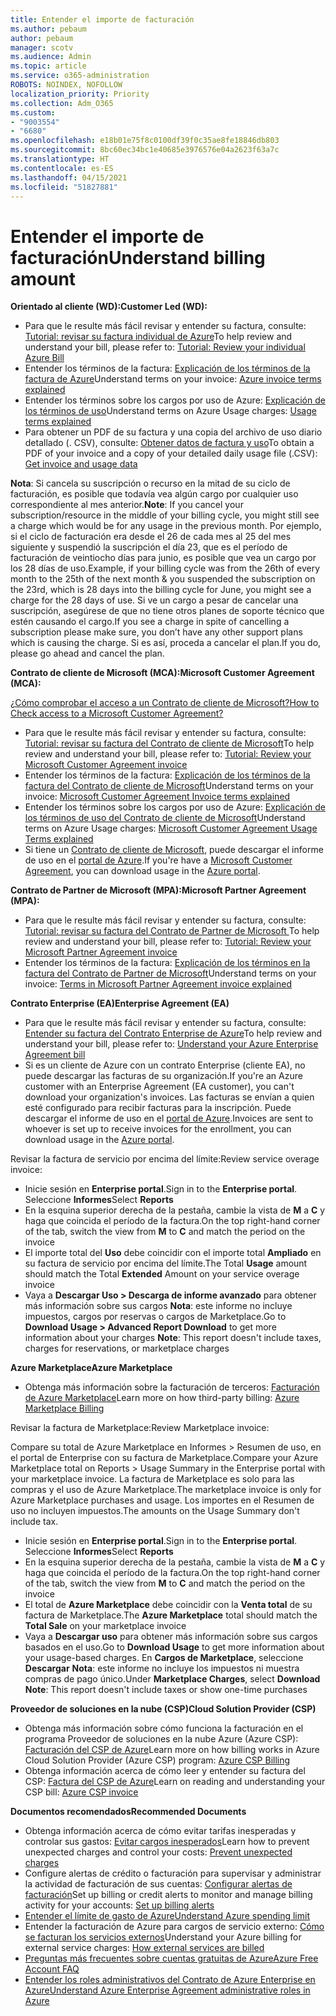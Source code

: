 ```yaml
---
title: Entender el importe de facturación
ms.author: pebaum
author: pebaum
manager: scotv
ms.audience: Admin
ms.topic: article
ms.service: o365-administration
ROBOTS: NOINDEX, NOFOLLOW
localization_priority: Priority
ms.collection: Adm_O365
ms.custom:
- "9003554"
- "6680"
ms.openlocfilehash: e18b01e75f8c0100df39f0c35ae8fe18846db803
ms.sourcegitcommit: 8bc60ec34bc1e40685e3976576e04a2623f63a7c
ms.translationtype: HT
ms.contentlocale: es-ES
ms.lasthandoff: 04/15/2021
ms.locfileid: "51827881"
---
```

# <a name="understand-billing-amount"></a><span data-ttu-id="d2290-102">Entender el importe de facturación</span><span class="sxs-lookup"><span data-stu-id="d2290-102">Understand billing amount</span></span>

<span data-ttu-id="d2290-103">**Orientado al cliente (WD):**</span><span class="sxs-lookup"><span data-stu-id="d2290-103">**Customer Led (WD):**</span></span>

- <span data-ttu-id="d2290-104">Para que le resulte más fácil revisar y entender su factura, consulte: [Tutorial: revisar su factura individual de Azure](https://docs.microsoft.com/azure/cost-management-billing/understand/review-individual-bill?WT.mc_id=Portal-Microsoft_Azure_Support)</span><span class="sxs-lookup"><span data-stu-id="d2290-104">To help review and understand your bill, please refer to: [Tutorial: Review your individual Azure Bill](https://docs.microsoft.com/azure/cost-management-billing/understand/review-individual-bill?WT.mc_id=Portal-Microsoft_Azure_Support)</span></span>
- <span data-ttu-id="d2290-105">Entender los términos de la factura: [Explicación de los términos de la factura de Azure](https://docs.microsoft.com/azure/cost-management-billing/understand/understand-invoice?WT.mc_id=Portal-Microsoft_Azure_Support)</span><span class="sxs-lookup"><span data-stu-id="d2290-105">Understand terms on your invoice: [Azure invoice terms explained](https://docs.microsoft.com/azure/cost-management-billing/understand/understand-invoice?WT.mc_id=Portal-Microsoft_Azure_Support)</span></span>
- <span data-ttu-id="d2290-106">Entender los términos sobre los cargos por uso de Azure: [Explicación de los términos de uso](https://docs.microsoft.com/azure/cost-management-billing/understand/understand-usage?WT.mc_id=Portal-Microsoft_Azure_Support)</span><span class="sxs-lookup"><span data-stu-id="d2290-106">Understand terms on Azure Usage charges: [Usage terms explained](https://docs.microsoft.com/azure/cost-management-billing/understand/understand-usage?WT.mc_id=Portal-Microsoft_Azure_Support)</span></span>
- <span data-ttu-id="d2290-107">Para obtener un PDF de su factura y una copia del archivo de uso diario detallado (. CSV), consulte: [Obtener datos de factura y uso](https://docs.microsoft.com/azure/billing/billing-download-azure-invoice-daily-usage-date?WT.mc_id=Portal-Microsoft_Azure_Support)</span><span class="sxs-lookup"><span data-stu-id="d2290-107">To obtain a PDF of your invoice and a copy of your detailed daily usage file (.CSV): [Get invoice and usage data](https://docs.microsoft.com/azure/billing/billing-download-azure-invoice-daily-usage-date?WT.mc_id=Portal-Microsoft_Azure_Support)</span></span>

<span data-ttu-id="d2290-108">**Nota**: Si cancela su suscripción o recurso en la mitad de su ciclo de facturación, es posible que todavía vea algún cargo por cualquier uso correspondiente al mes anterior.</span><span class="sxs-lookup"><span data-stu-id="d2290-108">**Note**: If you cancel your subscription/resource in the middle of your billing cycle, you might still see a charge which would be for any usage in the previous month.</span></span> <span data-ttu-id="d2290-109">Por ejemplo, si el ciclo de facturación era desde el 26 de cada mes al 25 del mes siguiente y suspendió la suscripción el día 23, que es el período de facturación de veintiocho días para junio, es posible que vea un cargo por los 28 días de uso.</span><span class="sxs-lookup"><span data-stu-id="d2290-109">Example, if your billing cycle was from the 26th of every month to the 25th of the next month & you suspended the subscription on the 23rd, which is 28 days into the billing cycle for June, you might see a charge for the 28 days of use.</span></span> <span data-ttu-id="d2290-110">Si ve un cargo a pesar de cancelar una suscripción, asegúrese de que no tiene otros planes de soporte técnico que estén causando el cargo.</span><span class="sxs-lookup"><span data-stu-id="d2290-110">If you see a charge in spite of cancelling a subscription please make sure, you don’t have any other support plans which is causing the charge.</span></span> <span data-ttu-id="d2290-111">Si es así, proceda a cancelar el plan.</span><span class="sxs-lookup"><span data-stu-id="d2290-111">If you do, please go ahead and cancel the plan.</span></span>

<span data-ttu-id="d2290-112">**Contrato de cliente de Microsoft (MCA):**</span><span class="sxs-lookup"><span data-stu-id="d2290-112">**Microsoft Customer Agreement (MCA):**</span></span>

[<span data-ttu-id="d2290-113">¿Cómo comprobar el acceso a un Contrato de cliente de Microsoft?</span><span class="sxs-lookup"><span data-stu-id="d2290-113">How to Check access to a Microsoft Customer Agreement?</span></span>](https://docs.microsoft.com/azure/cost-management-billing/manage/download-azure-invoice-daily-usage-date?WT.mc_id=Portal-Microsoft_Azure_Support#check-access-to-a-microsoft-customer-agreement)

- <span data-ttu-id="d2290-114">Para que le resulte más fácil revisar y entender su factura, consulte: [Tutorial: revisar su factura del Contrato de cliente de Microsoft](https://docs.microsoft.com/azure/cost-management-billing/understand/review-customer-agreement-bill?WT.mc_id=Portal-Microsoft_Azure_Support)</span><span class="sxs-lookup"><span data-stu-id="d2290-114">To help review and understand your bill, please refer to: [Tutorial: Review your Microsoft Customer Agreement invoice](https://docs.microsoft.com/azure/cost-management-billing/understand/review-customer-agreement-bill?WT.mc_id=Portal-Microsoft_Azure_Support)</span></span>
- <span data-ttu-id="d2290-115">Entender los términos de la factura: [Explicación de los términos de la factura del Contrato de cliente de Microsoft](https://docs.microsoft.com/azure/cost-management-billing/understand/mca-understand-your-invoice?WT.mc_id=Portal-Microsoft_Azure_Support)</span><span class="sxs-lookup"><span data-stu-id="d2290-115">Understand terms on your invoice: [Microsoft Customer Agreement Invoice terms explained](https://docs.microsoft.com/azure/cost-management-billing/understand/mca-understand-your-invoice?WT.mc_id=Portal-Microsoft_Azure_Support)</span></span>
- <span data-ttu-id="d2290-116">Entender los términos sobre los cargos por uso de Azure: [Explicación de los términos de uso del Contrato de cliente de Microsoft](https://docs.microsoft.com/azure/cost-management-billing/understand/mca-understand-your-usage?WT.mc_id=Portal-Microsoft_Azure_Support)</span><span class="sxs-lookup"><span data-stu-id="d2290-116">Understand terms on Azure Usage charges: [Microsoft Customer Agreement Usage Terms explained](https://docs.microsoft.com/azure/cost-management-billing/understand/mca-understand-your-usage?WT.mc_id=Portal-Microsoft_Azure_Support)</span></span>
- <span data-ttu-id="d2290-117">Si tiene un [Contrato de cliente de Microsoft](https://docs.microsoft.com/azure/cost-management-billing/manage/download-azure-invoice-daily-usage-date?WT.mc_id=Portal-Microsoft_Azure_Support#check-access-to-a-microsoft-customer-agreement), puede descargar el informe de uso en el [portal de Azure](https://portal.azure.com/).</span><span class="sxs-lookup"><span data-stu-id="d2290-117">If you're have a [Microsoft Customer Agreement](https://docs.microsoft.com/azure/cost-management-billing/manage/download-azure-invoice-daily-usage-date?WT.mc_id=Portal-Microsoft_Azure_Support#check-access-to-a-microsoft-customer-agreement), you can download usage in the [Azure portal](https://portal.azure.com/).</span></span>

<span data-ttu-id="d2290-118">**Contrato de Partner de Microsoft (MPA):**</span><span class="sxs-lookup"><span data-stu-id="d2290-118">**Microsoft Partner Agreement (MPA):**</span></span>

- <span data-ttu-id="d2290-119">Para que le resulte más fácil revisar y entender su factura, consulte: [Tutorial: revisar su factura del Contrato de Partner de Microsoft ](https://docs.microsoft.com/azure/cost-management-billing/understand/review-partner-agreement-bill?WT.mc_id=Portal-Microsoft_Azure_Support)</span><span class="sxs-lookup"><span data-stu-id="d2290-119">To help review and understand your bill, please refer to: [Tutorial: Review your Microsoft Partner Agreement invoice](https://docs.microsoft.com/azure/cost-management-billing/understand/review-partner-agreement-bill?WT.mc_id=Portal-Microsoft_Azure_Support)</span></span>
- <span data-ttu-id="d2290-120">Entender los términos de la factura: [Explicación de los términos en la factura del Contrato de Partner de Microsoft](https://docs.microsoft.com/azure/cost-management-billing/understand/mpa-invoice-terms?WT.mc_id=Portal-Microsoft_Azure_Support)</span><span class="sxs-lookup"><span data-stu-id="d2290-120">Understand terms on your invoice: [Terms in Microsoft Partner Agreement invoice explained](https://docs.microsoft.com/azure/cost-management-billing/understand/mpa-invoice-terms?WT.mc_id=Portal-Microsoft_Azure_Support)</span></span>

<span data-ttu-id="d2290-121">**Contrato Enterprise (EA)**</span><span class="sxs-lookup"><span data-stu-id="d2290-121">**Enterprise Agreement (EA)**</span></span>

- <span data-ttu-id="d2290-122">Para que le resulte más fácil revisar y entender su factura, consulte: [Entender su factura del Contrato Enterprise de Azure](https://docs.microsoft.com/azure/cost-management-billing/understand/review-enterprise-agreement-bill?WT.mc_id=Portal-Microsoft_Azure_Support)</span><span class="sxs-lookup"><span data-stu-id="d2290-122">To help review and understand your bill, please refer to: [Understand your Azure Enterprise Agreement bill](https://docs.microsoft.com/azure/cost-management-billing/understand/review-enterprise-agreement-bill?WT.mc_id=Portal-Microsoft_Azure_Support)</span></span>
- <span data-ttu-id="d2290-123">Si es un cliente de Azure con un contrato Enterprise (cliente EA), no puede descargar las facturas de su organización.</span><span class="sxs-lookup"><span data-stu-id="d2290-123">If you're an Azure customer with an Enterprise Agreement (EA customer), you can't download your organization's invoices.</span></span> <span data-ttu-id="d2290-124">Las facturas se envían a quien esté configurado para recibir facturas para la inscripción. Puede descargar el informe de uso en el [portal de Azure](https://portal.azure.com/).</span><span class="sxs-lookup"><span data-stu-id="d2290-124">Invoices are sent to whoever is set up to receive invoices for the enrollment, you can download usage in the [Azure portal](https://portal.azure.com/).</span></span>

<span data-ttu-id="d2290-125">Revisar la factura de servicio por encima del límite:</span><span class="sxs-lookup"><span data-stu-id="d2290-125">Review service overage invoice:</span></span>

- <span data-ttu-id="d2290-126">Inicie sesión en **Enterprise portal**.</span><span class="sxs-lookup"><span data-stu-id="d2290-126">Sign in to the **Enterprise portal**.</span></span> <span data-ttu-id="d2290-127">Seleccione **Informes**</span><span class="sxs-lookup"><span data-stu-id="d2290-127">Select **Reports**</span></span>
- <span data-ttu-id="d2290-128">En la esquina superior derecha de la pestaña, cambie la vista de **M** a **C** y haga que coincida el período de la factura.</span><span class="sxs-lookup"><span data-stu-id="d2290-128">On the top right-hand corner of the tab, switch the view from **M** to **C** and match the period on the invoice</span></span>
- <span data-ttu-id="d2290-129">El importe total del **Uso** debe coincidir con el importe total **Ampliado** en su factura de servicio por encima del límite.</span><span class="sxs-lookup"><span data-stu-id="d2290-129">The Total **Usage** amount should match the Total **Extended** Amount on your service overage invoice</span></span>
- <span data-ttu-id="d2290-130">Vaya a **Descargar Uso > Descarga de informe avanzado** para obtener más información sobre sus cargos **Nota**: este informe no incluye impuestos, cargos por reservas o cargos de Marketplace.</span><span class="sxs-lookup"><span data-stu-id="d2290-130">Go to **Download Usage > Advanced Report Download** to get more information about your charges **Note**: This report doesn't include taxes, charges for reservations, or marketplace charges</span></span>

<span data-ttu-id="d2290-131">**Azure Marketplace**</span><span class="sxs-lookup"><span data-stu-id="d2290-131">**Azure Marketplace**</span></span>

- <span data-ttu-id="d2290-132">Obtenga más información sobre la facturación de terceros: [Facturación de Azure Marketplace](https://docs.microsoft.com/azure/billing/billing-understand-your-azure-marketplace-charges?WT.mc_id=Portal-Microsoft_Azure_Support)</span><span class="sxs-lookup"><span data-stu-id="d2290-132">Learn more on how third-party billing: [Azure Marketplace Billing](https://docs.microsoft.com/azure/billing/billing-understand-your-azure-marketplace-charges?WT.mc_id=Portal-Microsoft_Azure_Support)</span></span>

<span data-ttu-id="d2290-133">Revisar la factura de Marketplace:</span><span class="sxs-lookup"><span data-stu-id="d2290-133">Review Marketplace invoice:</span></span>

<span data-ttu-id="d2290-134">Compare su total de Azure Marketplace en Informes > Resumen de uso, en el portal de Enterprise con su factura de Marketplace.</span><span class="sxs-lookup"><span data-stu-id="d2290-134">Compare your Azure Marketplace total on Reports > Usage Summary in the Enterprise portal with your marketplace invoice.</span></span> <span data-ttu-id="d2290-135">La factura de Marketplace es solo para las compras y el uso de Azure Marketplace.</span><span class="sxs-lookup"><span data-stu-id="d2290-135">The marketplace invoice is only for Azure Marketplace purchases and usage.</span></span> <span data-ttu-id="d2290-136">Los importes en el Resumen de uso no incluyen impuestos.</span><span class="sxs-lookup"><span data-stu-id="d2290-136">The amounts on the Usage Summary don't include tax.</span></span>

- <span data-ttu-id="d2290-137">Inicie sesión en **Enterprise portal**.</span><span class="sxs-lookup"><span data-stu-id="d2290-137">Sign in to the **Enterprise portal**.</span></span> <span data-ttu-id="d2290-138">Seleccione **Informes**</span><span class="sxs-lookup"><span data-stu-id="d2290-138">Select **Reports**</span></span>
- <span data-ttu-id="d2290-139">En la esquina superior derecha de la pestaña, cambie la vista de **M** a **C** y haga que coincida el período de la factura.</span><span class="sxs-lookup"><span data-stu-id="d2290-139">On the top right-hand corner of the tab, switch the view from **M** to **C** and match the period on the invoice</span></span>
- <span data-ttu-id="d2290-140">El total de **Azure Marketplace** debe coincidir con la **Venta total** de su factura de Marketplace.</span><span class="sxs-lookup"><span data-stu-id="d2290-140">The **Azure Marketplace** total should match the **Total Sale** on your marketplace invoice</span></span>
- <span data-ttu-id="d2290-141">Vaya a **Descargar uso** para obtener más información sobre sus cargos basados en el uso.</span><span class="sxs-lookup"><span data-stu-id="d2290-141">Go to **Download Usage** to get more information about your usage-based charges.</span></span> <span data-ttu-id="d2290-142">En **Cargos de Marketplace**, seleccione **Descargar** **Nota**: este informe no incluye los impuestos ni muestra compras de pago único.</span><span class="sxs-lookup"><span data-stu-id="d2290-142">Under **Marketplace Charges**, select **Download** **Note**: This report doesn't include taxes or show one-time purchases</span></span>

<span data-ttu-id="d2290-143">**Proveedor de soluciones en la nube (CSP)**</span><span class="sxs-lookup"><span data-stu-id="d2290-143">**Cloud Solution Provider (CSP)**</span></span>

- <span data-ttu-id="d2290-144">Obtenga más información sobre cómo funciona la facturación en el programa Proveedor de soluciones en la nube Azure (Azure CSP): [Facturación del CSP de Azure](https://docs.microsoft.com/azure/cloud-solution-provider/billing/azure-csp-billing-overview?WT.mc_id=Portal-Microsoft_Azure_Support)</span><span class="sxs-lookup"><span data-stu-id="d2290-144">Learn more on how billing works in Azure Cloud Solution Provider (Azure CSP) program: [Azure CSP Billing](https://docs.microsoft.com/azure/cloud-solution-provider/billing/azure-csp-billing-overview?WT.mc_id=Portal-Microsoft_Azure_Support)</span></span>
- <span data-ttu-id="d2290-145">Obtenga información acerca de cómo leer y entender su factura del CSP: [Factura del CSP de Azure](https://docs.microsoft.com/azure/cloud-solution-provider/billing/azure-csp-invoice?WT.mc_id=Portal-Microsoft_Azure_Support)</span><span class="sxs-lookup"><span data-stu-id="d2290-145">Learn on reading and understanding your CSP bill: [Azure CSP invoice](https://docs.microsoft.com/azure/cloud-solution-provider/billing/azure-csp-invoice?WT.mc_id=Portal-Microsoft_Azure_Support)</span></span>

<span data-ttu-id="d2290-146">**Documentos recomendados**</span><span class="sxs-lookup"><span data-stu-id="d2290-146">**Recommended Documents**</span></span>

- <span data-ttu-id="d2290-147">Obtenga información acerca de cómo evitar tarifas inesperadas y controlar sus gastos: [Evitar cargos inesperados](https://docs.microsoft.com/azure/cost-management-billing/manage/getting-started?WT.mc_id=Portal-Microsoft_Azure_Support)</span><span class="sxs-lookup"><span data-stu-id="d2290-147">Learn how to prevent unexpected charges and control your costs: [Prevent unexpected charges](https://docs.microsoft.com/azure/cost-management-billing/manage/getting-started?WT.mc_id=Portal-Microsoft_Azure_Support)</span></span>
- <span data-ttu-id="d2290-148">Configure alertas de crédito o facturación para supervisar y administrar la actividad de facturación de sus cuentas: [Configurar alertas de facturación](https://docs.microsoft.com/azure/cost-management-billing/costs/cost-mgt-alerts-monitor-usage-spending?WT.mc_id=Portal-Microsoft_Azure_Support)</span><span class="sxs-lookup"><span data-stu-id="d2290-148">Set up billing or credit alerts to monitor and manage billing activity for your accounts: [Set up billing alerts](https://docs.microsoft.com/azure/cost-management-billing/costs/cost-mgt-alerts-monitor-usage-spending?WT.mc_id=Portal-Microsoft_Azure_Support)</span></span>
- [<span data-ttu-id="d2290-149">Entender el límite de gasto de Azure</span><span class="sxs-lookup"><span data-stu-id="d2290-149">Understand Azure spending limit</span></span>](https://docs.microsoft.com/azure/cost-management-billing/manage/spending-limit?WT.mc_id=Portal-Microsoft_Azure_Support)
- <span data-ttu-id="d2290-150">Entender la facturación de Azure para cargos de servicio externo: [Cómo se facturan los servicios externos](https://docs.microsoft.com/azure/cost-management-billing/understand/understand-azure-marketplace-charges?WT.mc_id=Portal-Microsoft_Azure_Support)</span><span class="sxs-lookup"><span data-stu-id="d2290-150">Understand your Azure billing for external service charges: [How external services are billed](https://docs.microsoft.com/azure/cost-management-billing/understand/understand-azure-marketplace-charges?WT.mc_id=Portal-Microsoft_Azure_Support)</span></span>
- [<span data-ttu-id="d2290-151">Preguntas más frecuentes sobre cuentas gratuitas de Azure</span><span class="sxs-lookup"><span data-stu-id="d2290-151">Azure Free Account FAQ</span></span>](https://azure.microsoft.com/free/free-account-faq/)
- [<span data-ttu-id="d2290-152">Entender los roles administrativos del Contrato de Azure Enterprise en Azure</span><span class="sxs-lookup"><span data-stu-id="d2290-152">Understand Azure Enterprise Agreement administrative roles in Azure</span></span>](https://docs.microsoft.com/azure/cost-management-billing/manage/understand-ea-roles?WT.mc_id=Portal-Microsoft_Azure_Support)